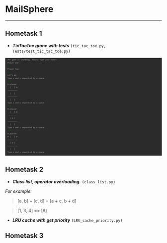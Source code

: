 # MailSphere
***
## Hometask 1
+ ***TicTacToe game with tests*** `(tic_tac_toe.py, Tests/test_tic_tac_toe.py)`

![](https://github.com/Armenqaa/MailSphere/blob/master/img/TicTacToe.jpg)
## Hometask 2
+ ***Class list, operator overloading.*** `(class_list.py)`

*For example:*
>[a, b] + [c, d] = [a + c, b + d]

>[1, 3, 4] == [8]

+ ***LRU cache with get priority*** `(LRU_cache_priority.py)`
## Hometask 3
